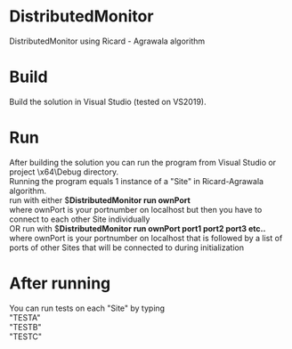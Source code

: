 # DistributedMonitor
DistributedMonitor using Ricard - Agrawala algorithm

# Build
Build the solution in Visual Studio (tested on VS2019). 

# Run

After building the solution you can run the program from Visual Studio or project \x64\Debug directory.  
Running the program equals 1 instance of a "Site" in Ricard-Agrawala algorithm.  
run with either $**DistributedMonitor run ownPort**  
where ownPort is your portnumber on localhost but then you have to connect to each other Site individually  
OR run with $**DistributedMonitor run ownPort port1 port2 port3 etc..** 
where ownPort is your portnumber on localhost that is followed by a list of ports of other Sites that will be connected to during initialization  
# After running
You can run tests on each "Site" by typing  
"TESTA"  
"TESTB"  
"TESTC"  
